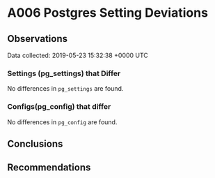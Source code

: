 # A006 Postgres Setting Deviations #

## Observations ##
Data collected: 2019-05-23 15:32:38 +0000 UTC  

### Settings (pg_settings) that Differ ###

No differences in `pg_settings` are found.

### Configs(pg_config) that differ ###

No differences in `pg_config` are found.



## Conclusions ##


## Recommendations ##

